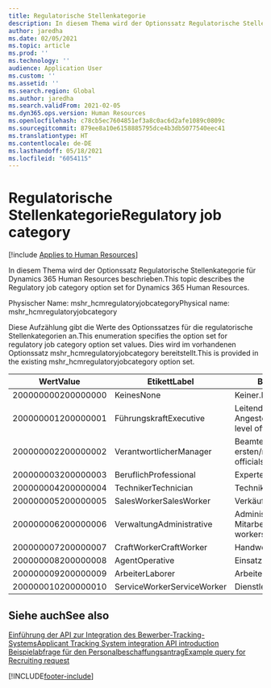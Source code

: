 ```yaml
---
title: Regulatorische Stellenkategorie
description: In diesem Thema wird der Optionssatz Regulatorische Stellenkategorie für Dynamics 365 Human Resources beschrieben.
author: jaredha
ms.date: 02/05/2021
ms.topic: article
ms.prod: ''
ms.technology: ''
audience: Application User
ms.custom: ''
ms.assetid: ''
ms.search.region: Global
ms.author: jaredha
ms.search.validFrom: 2021-02-05
ms.dyn365.ops.version: Human Resources
ms.openlocfilehash: c78cb5ec7604851ef3a8c0ac6d2afe1089c0809c
ms.sourcegitcommit: 879ee8a10e6158885795dce4b3db5077540eec41
ms.translationtype: HT
ms.contentlocale: de-DE
ms.lasthandoff: 05/18/2021
ms.locfileid: "6054115"
---
```

# <a name="regulatory-job-category"></a><span data-ttu-id="1a96a-103">Regulatorische Stellenkategorie</span><span class="sxs-lookup"><span data-stu-id="1a96a-103">Regulatory job category</span></span>

[!include [Applies to Human Resources](../includes/applies-to-hr.md)]

<span data-ttu-id="1a96a-104">In diesem Thema wird der Optionssatz Regulatorische Stellenkategorie für Dynamics 365 Human Resources beschrieben.</span><span class="sxs-lookup"><span data-stu-id="1a96a-104">This topic describes the Regulatory job category option set for Dynamics 365 Human Resources.</span></span>

<span data-ttu-id="1a96a-105">Physischer Name: mshr_hcmregulatoryjobcategory</span><span class="sxs-lookup"><span data-stu-id="1a96a-105">Physical name: mshr_hcmregulatoryjobcategory</span></span>

<span data-ttu-id="1a96a-106">Diese Aufzählung gibt die Werte des Optionssatzes für die regulatorische Stellenkategorien an.</span><span class="sxs-lookup"><span data-stu-id="1a96a-106">This enumeration specifies the option set for regulatory job category option set values.</span></span> <span data-ttu-id="1a96a-107">Dies wird im vorhandenen Optionssatz mshr_hcmregulatoryjobcategory bereitstellt.</span><span class="sxs-lookup"><span data-stu-id="1a96a-107">This is provided in the existing mshr_hcmregulatoryjobcategory option set.</span></span>

| <span data-ttu-id="1a96a-108">Wert</span><span class="sxs-lookup"><span data-stu-id="1a96a-108">Value</span></span> | <span data-ttu-id="1a96a-109">Etikett</span><span class="sxs-lookup"><span data-stu-id="1a96a-109">Label</span></span> | <span data-ttu-id="1a96a-110">Beschreibung</span><span class="sxs-lookup"><span data-stu-id="1a96a-110">Description</span></span> |
| --- | --- | --- |
| <span data-ttu-id="1a96a-111">200000000</span><span class="sxs-lookup"><span data-stu-id="1a96a-111">200000000</span></span> | <span data-ttu-id="1a96a-112">Keines</span><span class="sxs-lookup"><span data-stu-id="1a96a-112">None</span></span> | <span data-ttu-id="1a96a-113">Keiner.</span><span class="sxs-lookup"><span data-stu-id="1a96a-113">None.</span></span> |
| <span data-ttu-id="1a96a-114">200000001</span><span class="sxs-lookup"><span data-stu-id="1a96a-114">200000001</span></span> | <span data-ttu-id="1a96a-115">Führungskraft</span><span class="sxs-lookup"><span data-stu-id="1a96a-115">Executive</span></span> | <span data-ttu-id="1a96a-116">Leitende Angestellte/Manager.</span><span class="sxs-lookup"><span data-stu-id="1a96a-116">Executive/Senior level officials and managers.</span></span> |
| <span data-ttu-id="1a96a-117">200000002</span><span class="sxs-lookup"><span data-stu-id="1a96a-117">200000002</span></span> | <span data-ttu-id="1a96a-118">Verantwortlicher</span><span class="sxs-lookup"><span data-stu-id="1a96a-118">Manager</span></span> | <span data-ttu-id="1a96a-119">Beamte und Manager der ersten/mittleren Ebene.</span><span class="sxs-lookup"><span data-stu-id="1a96a-119">First/Mid level officials and managers.</span></span> |
| <span data-ttu-id="1a96a-120">200000003</span><span class="sxs-lookup"><span data-stu-id="1a96a-120">200000003</span></span> | <span data-ttu-id="1a96a-121">Beruflich</span><span class="sxs-lookup"><span data-stu-id="1a96a-121">Professional</span></span> | <span data-ttu-id="1a96a-122">Experten.</span><span class="sxs-lookup"><span data-stu-id="1a96a-122">Professionals.</span></span> |
| <span data-ttu-id="1a96a-123">200000004</span><span class="sxs-lookup"><span data-stu-id="1a96a-123">200000004</span></span> | <span data-ttu-id="1a96a-124">Techniker</span><span class="sxs-lookup"><span data-stu-id="1a96a-124">Technician</span></span> | <span data-ttu-id="1a96a-125">Techniker.</span><span class="sxs-lookup"><span data-stu-id="1a96a-125">Technicians.</span></span> |
| <span data-ttu-id="1a96a-126">200000005</span><span class="sxs-lookup"><span data-stu-id="1a96a-126">200000005</span></span> | <span data-ttu-id="1a96a-127">SalesWorker</span><span class="sxs-lookup"><span data-stu-id="1a96a-127">SalesWorker</span></span> | <span data-ttu-id="1a96a-128">Verkäufer.</span><span class="sxs-lookup"><span data-stu-id="1a96a-128">Sales workers.</span></span> |
| <span data-ttu-id="1a96a-129">200000006</span><span class="sxs-lookup"><span data-stu-id="1a96a-129">200000006</span></span> | <span data-ttu-id="1a96a-130">Verwaltung</span><span class="sxs-lookup"><span data-stu-id="1a96a-130">Administrative</span></span> | <span data-ttu-id="1a96a-131">Administrative Support-Mitarbeiter.</span><span class="sxs-lookup"><span data-stu-id="1a96a-131">Administrative support workers.</span></span> |
| <span data-ttu-id="1a96a-132">200000007</span><span class="sxs-lookup"><span data-stu-id="1a96a-132">200000007</span></span> | <span data-ttu-id="1a96a-133">CraftWorker</span><span class="sxs-lookup"><span data-stu-id="1a96a-133">CraftWorker</span></span> | <span data-ttu-id="1a96a-134">Handwerker.</span><span class="sxs-lookup"><span data-stu-id="1a96a-134">Craft workers.</span></span> |
| <span data-ttu-id="1a96a-135">200000008</span><span class="sxs-lookup"><span data-stu-id="1a96a-135">200000008</span></span> | <span data-ttu-id="1a96a-136">Agent</span><span class="sxs-lookup"><span data-stu-id="1a96a-136">Operative</span></span> | <span data-ttu-id="1a96a-137">Einsatzkräfte.</span><span class="sxs-lookup"><span data-stu-id="1a96a-137">Operatives.</span></span> |
| <span data-ttu-id="1a96a-138">200000009</span><span class="sxs-lookup"><span data-stu-id="1a96a-138">200000009</span></span> | <span data-ttu-id="1a96a-139">Arbeiter</span><span class="sxs-lookup"><span data-stu-id="1a96a-139">Laborer</span></span> | <span data-ttu-id="1a96a-140">Arbeiter/Helfer.</span><span class="sxs-lookup"><span data-stu-id="1a96a-140">Laborers/Helpers.</span></span> |
| <span data-ttu-id="1a96a-141">200000010</span><span class="sxs-lookup"><span data-stu-id="1a96a-141">200000010</span></span> | <span data-ttu-id="1a96a-142">ServiceWorker</span><span class="sxs-lookup"><span data-stu-id="1a96a-142">ServiceWorker</span></span> | <span data-ttu-id="1a96a-143">Dienstleister.</span><span class="sxs-lookup"><span data-stu-id="1a96a-143">Service workers.</span></span> |

## <a name="see-also"></a><span data-ttu-id="1a96a-144">Siehe auch</span><span class="sxs-lookup"><span data-stu-id="1a96a-144">See also</span></span>

[<span data-ttu-id="1a96a-145">Einführung der API zur Integration des Bewerber-Tracking-Systems</span><span class="sxs-lookup"><span data-stu-id="1a96a-145">Applicant Tracking System integration API introduction</span></span>](hr-admin-integration-ats-api-introduction.md)<br>
[<span data-ttu-id="1a96a-146">Beispielabfrage für den Personalbeschaffungsantrag</span><span class="sxs-lookup"><span data-stu-id="1a96a-146">Example query for Recruiting request</span></span>](hr-admin-integration-ats-api-recruiting-request-example-query.md)


[!INCLUDE[footer-include](../includes/footer-banner.md)]